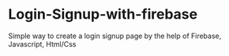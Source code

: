 # Login-Signup-with-firebase
Simple way to create a login signup page by the help of Firebase, Javascript, Html/Css
